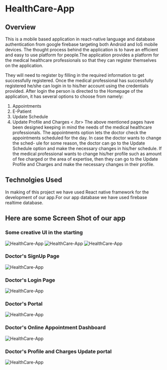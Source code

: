 # HealthCare-App

## Overview
This is a mobile based application in react-native language and database authentication from google firebase targeting both Android and IoS mobile devices. The thought process behind the application is to have an efficient and easy to use platform for people.The application provides a platform for the medical healthcare professionals so that they can register themselves on the application.

They will need to register by filling in the required information to get successfully registered. Once the medical professional has successfully registered he/she can login in to his/her account using the credentials provided. After login the person is directed to the Homepage of the application, it has several options to choose from namely:

1) Appointments
2) E-Patient
3) Update Schedule
4) Update Profile and Charges < /br>
The above mentioned pages have been designed keeping in mind the needs of the medical healthcare professionals. The appointments option lets the doctor check the appointments scheduled for the day. In case the doctor wants to change the sched- ule for some reason, the doctor can go to the Update Schedule option and make the necessary changes in his/her schedule. If the medical professional wants to change his/her profile such as amount of fee charged or the area of expertise, then they can go to the Update Profile and Charges and make the necessary changes in their profile.

## Technolgies Used
In making of this project we have used React native framework for the development of our app.For our app database we have used firebase realtime database.

## Here are some Screen Shot of our app

### Some creative UI in the starting

![HealthCare-App](https://github.com/aman-ku/HealthCare-App/blob/fffab82a5c95bc4647f2af39f2a043de78d60bf9/healthcare/images/Screenshot%20from%202021-07-06%2010-54-25.png)
![HealthCare-App](https://github.com/aman-ku/HealthCare-App/blob/fffab82a5c95bc4647f2af39f2a043de78d60bf9/healthcare/images/Screenshot%20from%202021-07-06%2010-54-04.png)
![HealthCare-App](https://github.com/aman-ku/HealthCare-App/blob/fffab82a5c95bc4647f2af39f2a043de78d60bf9/healthcare/images/Screenshot%20from%202021-07-06%2010-54-36.png)

### Doctor's SignUp Page
![HealthCare-App](https://github.com/aman-ku/HealthCare-App/blob/fffab82a5c95bc4647f2af39f2a043de78d60bf9/healthcare/images/Screenshot%20from%202021-07-06%2011-11-28.png)

### Doctor's Login Page
![HealthCare-App](https://github.com/aman-ku/HealthCare-App/blob/fffab82a5c95bc4647f2af39f2a043de78d60bf9/healthcare/images/Screenshot%20from%202021-07-06%2011-12-10.png)

### Doctor's Portal
![HealthCare-App](https://github.com/aman-ku/HealthCare-App/blob/fffab82a5c95bc4647f2af39f2a043de78d60bf9/healthcare/images/portal.jpeg)

### Doctor's Online Appointment Dashboard
![HealthCare-App](https://github.com/aman-ku/HealthCare-App/blob/fffab82a5c95bc4647f2af39f2a043de78d60bf9/healthcare/images/OnlineAppoint.png)

### Doctor's Profile and Charges Update portal
![HealthCare-App](https://github.com/aman-ku/HealthCare-App/blob/fffab82a5c95bc4647f2af39f2a043de78d60bf9/healthcare/images/profile&charges.png)
